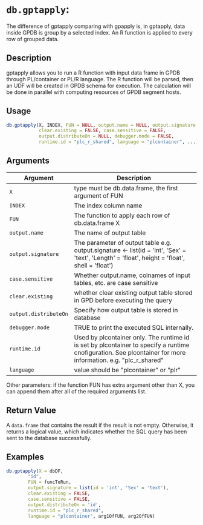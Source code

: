 # `db.gptapply`: 
 The difference of gptapply comparing with gpapply is, in gptapply, data inside GPDB is group by a selected index.
 An R function is applied to every row of grouped data.


## Description

 gptapply allows you to run a R function with input data frame in GPDB through PL/container or PL/R language.
 The R function will be parsed, then an UDF will be created in GPDB schema for execution.
 The calculation will be done in parallel with computing resources of GPDB segment hosts.


## Usage

```r
db.gptapply(X, INDEX, FUN = NULL, output.name = NULL, output.signature = NULL,
            clear.existing = FALSE, case.sensitive = FALSE,
            output.distributeOn = NULL, debugger.mode = FALSE,
            runtime.id = "plc_r_shared", language = "plcontainer", ...)
```


## Arguments

Argument      |Description
------------- |----------------
```X```     |      type must be db.data.frame, the first argument of FUN
```INDEX```     |      The index column name
```FUN```     |      The function to apply each row of db.data.frame X
```output.name```     |      The name of output table 
```output.signature```     |      The parameter of output table e.g. output.signature <- list(id = 'int', 'Sex' = 'text', 'Length' = 'float', height = 'float', shell = 'float') 
```case.sensitive```     |      Whether output.name, colnames of input tables, etc. are case sensitive 
```clear.existing```     |      whether clear existing output table stored in GPD before executing the query 
```output.distributeOn```     |      Specify how output table is stored in database 
```debugger.mode```     |      TRUE to print the executed SQL internally. 
```runtime.id```     |      Used by plcontainer only. The runtime id is set by plcontainer to specify a runtime cnofiguration. See plcontainer for more information. e.g. "plc_r_shared" 
```language```     |      value should be "plcontainer" or "plr" 

Other parameters: if the function FUN has extra argument other than X, you can append them after all of the required arguments list.

## Return Value


 A `data.frame` that contains the result if the result is not empty. Otherwise, it returns a logical value, which indicates whether the SQL query has been sent to the database successfully.


## Examples

```r 
db.gptapply(X = dbDF,
        "id",
        FUN = funcToRun,
        output.signature = list(id = 'int', 'Sex' = 'text'),
        clear.existing = FALSE,
        case.sensitive = FALSE,
        output.distributeOn = 'id',
        runtime.id = "plc_r_shared",
        language = "plcontainer", arg1OfFUN, arg2OfFUN)
 ``` 

